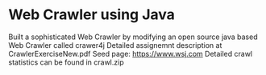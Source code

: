 # Web Crawler using Java


Built a sophisticated Web Crawler by modifying an open source java based Web Crawler called crawer4j
Detailed assignemnt description at CrawlerExerciseNew.pdf 
Seed page: https://www.wsj.com
Detailed crawl statistics can be found in crawl.zip
